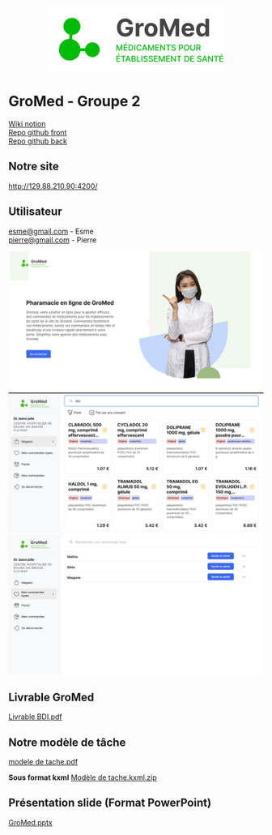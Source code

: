 <p align="center">
  <img alt="GroMed Logo" src="https://github.com/Jerome-GBZ/GroMed-Front/blob/staging/src/assets/brand.svg">
</p>

# GroMed - Groupe 2

[Wiki notion](https://shared-spur-7db.notion.site/Wiki-GroMed-bbffbb9eeffb40169bb655cb8887fdc7) <br />
[Repo github front](https://github.com/Jerome-GBZ/GroMed-Front) <br />
[Repo github back](https://github.com/Jerome-GBZ/GroMed-Server) <br />

## Notre site
http://129.88.210.90:4200/ <br />

## Utilisateur
esme@gmail.com - Esme <br />
pierre@gmail.com - Pierre <br />

![Home page](/src/Home.png "Home")
![Shop page](/src/Shop.png "Shop")
![Commande-Type page](/src/Commande-Type.png "Commande-Type")

## Livrable GroMed
[Livrable BDI.pdf](https://github.com/Jerome-GBZ/GroMed/files/10572823/Livrable.BDI.pdf)

## Notre modèle de tâche
[modele de tache.pdf](https://github.com/Jerome-GBZ/GroMed/files/10573211/modele.de.tache.pdf)

**Sous format kxml**
[Modèle de tache.kxml.zip](https://github.com/Jerome-GBZ/GroMed/files/10572877/Modele.de.tache.kxml.zip)

## Présentation slide (Format PowerPoint)
[GroMed.pptx](https://github.com/Jerome-GBZ/GroMed/files/10572791/GroMed.1.pptx)


